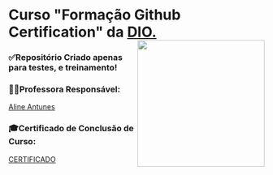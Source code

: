 <h1>Curso "Formação Github Certification" da <a href="https://www.dio.me/curso-ruby-on-rails">DIO.</a></h1>
 <img  align="right" width="250px" style="margin-top:-20px" src="https://hermes.dio.me/tracks/972297dc-4357-4af4-abea-89a38853a949.png"> 

<div>
 <h3>✅Repositório Criado apenas para testes, e treinamento!</h3>
</div>

<div>
  <h3>🧑‍💻Professora Responsável:</h3>
 <a href="https://www.linkedin.com/in/allineantunnes/">Aline Antunes</a>
 </div>
 
 <div>
 <h3>🎓Certificado de Conclusão de Curso:</h3>
 <a href="/">CERTIFICADO</a>
 </div>
